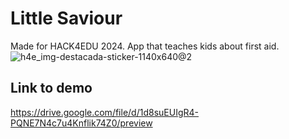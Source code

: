 # Little Saviour

Made for HACK4EDU 2024. App that teaches kids about first aid.
![h4e_img-destacada-sticker-1140x640@2](https://github.com/user-attachments/assets/76b726a1-6471-4fb1-ad40-6f6b266d6d2e)
## Link to demo
https://drive.google.com/file/d/1d8suEUIgR4-PQNE7N4c7u4Knflik74Z0/preview
